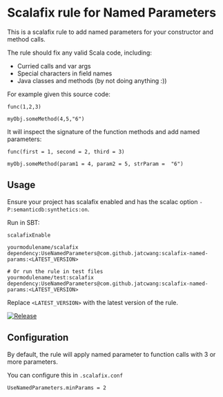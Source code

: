 # Scalafix rule for Named Parameters

This is a scalafix rule to add named parameters for your constructor and method calls.

The rule should fix any valid Scala code, including:

- Curried calls and var args
- Special characters in field names
- Java classes and methods (by not doing anything :))

For example given this source code:

```
func(1,2,3)

myObj.someMethod(4,5,"6")
```

It will inspect the signature of the function methods and add named parameters:

```
func(first = 1, second = 2, third = 3)

myObj.someMethod(param1 = 4, param2 = 5, strParam =  "6")
```

## Usage

Ensure your project has scalafix enabled and has the scalac option `-P:semanticdb:synthetics:on`.

Run in SBT:

```
scalafixEnable

yourmodulename/scalafix dependency:UseNamedParameters@com.github.jatcwang:scalafix-named-params:<LATEST_VERSION>

# Or run the rule in test files
yourmodulename/test:scalafix dependency:UseNamedParameters@com.github.jatcwang:scalafix-named-params:<LATEST_VERSION>
```
Replace `<LATEST_VERSION>` with the latest version of the rule.

[![Release](https://img.shields.io/nexus/r/com.github.jatcwang/scalafix-named-params_2.12?server=https%3A%2F%2Foss.sonatype.org)](https://oss.sonatype.org/content/repositories/releases/com/github/jatcwang/scalafix-named-params_2.12/)

## Configuration

By default, the rule will apply named parameter to function calls with 3 or more parameters.

You can configure this in `.scalafix.conf`
```
UseNamedParameters.minParams = 2
```
